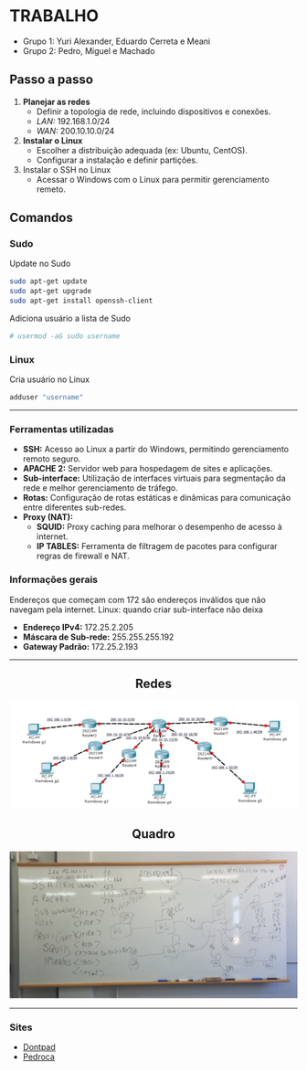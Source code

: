 # TRABALHO

- Grupo 1: Yuri Alexander, Eduardo Cerreta e Meani 
- Grupo 2: Pedro, Miguel e Machado

## Passo a passo
1. **Planejar as redes**
   - Definir a topologia de rede, incluindo dispositivos e conexões.
   - _LAN:_   192.168.1.0/24
   - _WAN:_   200.10.10.0/24
2. **Instalar o Linux**
   - Escolher a distribuição adequada (ex: Ubuntu, CentOS).
   - Configurar a instalação e definir partições.
3. Instalar o SSH no Linux
   - Acessar o Windows com o Linux para permitir gerenciamento remeto.



## Comandos



### Sudo

Update no Sudo
```bash
sudo apt-get update
sudo apt-get upgrade
sudo apt-get install openssh-client
```

Adiciona usuário a lista de Sudo
```bash
# usermod -aG sudo username
```

### Linux

Cria usuário no Linux
```bash
adduser "username"
```



---

### Ferramentas utilizadas
- **SSH:** Acesso ao Linux a partir do Windows, permitindo gerenciamento remoto seguro.
- **APACHE 2:** Servidor web para hospedagem de sites e aplicações.
- **Sub-interface:** Utilização de interfaces virtuais para segmentação da rede e melhor gerenciamento de tráfego.
- **Rotas:** Configuração de rotas estáticas e dinâmicas para comunicação entre diferentes sub-redes.
- **Proxy (NAT):**
  - **SQUID:** Proxy caching para melhorar o desempenho de acesso à internet.
  - **IP TABLES:** Ferramenta de filtragem de pacotes para configurar regras de firewall e NAT.

### Informações gerais
Endereços que começam com 172 são endereços inválidos que não navegam pela internet.
Linux: quando criar sub-interface não deixa 

- **Endereço IPv4:** 172.25.2.205
- **Máscara de Sub-rede:** 255.255.255.192
- **Gateway Padrão:** 172.25.2.193

---

<h2 align="center">Redes</h2>
<p align="center">
    <img src="redes.png" alt="redes">
</p>

<h2 align="center">Quadro</h2>
<p align="center">
    <img src="quadro.jpeg" alt="quadro">
</p>

---

### Sites
- [Dontpad](https://dontpad.com/grupodosfalhosprogramadores)
- [Pedroca](http://pedr0xh.free.nf)
